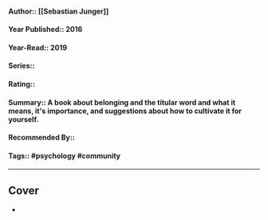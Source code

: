 #### Author:: [[Sebastian Junger]]
#### Year Published:: 2016
#### Year-Read:: 2019
#### Series::
#### Rating::
#### Summary:: A book about belonging and the titular word and what it means, it's importance,  and suggestions about how to cultivate it for yourself.
#### Recommended By::
#### Tags:: #psychology #community 

---
## Cover
- ![]()